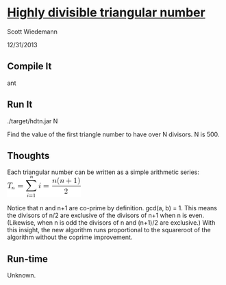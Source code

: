 [Highly divisible triangular number](http://projecteuler.net/problem=12)
====================
Scott Wiedemann

12/31/2013

Compile It
----------
ant


Run It
------
./target/hdtn.jar N

Find the value of the first triangle number to have over N divisors.  N is 500. 

Thoughts
--------

Each triangular number can be written as a simple arithmetic series: 
![triangular_number](lib/triangular_number.png)

Notice that n and n+1 are co-prime by definition. gcd(a, b) = 1.  This means the divisors of n/2 are exclusive of the divisors of n+1 when n is even.  (Likewise, when n is odd the divisors of n and (n+1)/2 are exclusive.)  With this insight, the new algorithm runs proportional to the squareroot of the algorithm without the coprime improvement.

Run-time
--------
Unknown.
